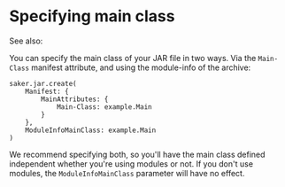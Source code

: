 # Specifying main class

See also: [](../jarcreation/manifest.md)

You can specify the main class of your JAR file in two ways. Via the `Main-Class` manifest attribute, and using the module-info of the archive:

```sakerscript
saker.jar.create(
	Manifest: {
		MainAttributes: {
			Main-Class: example.Main
		}
	},
	ModuleInfoMainClass: example.Main
)
```

We recommend specifying both, so you'll have the main class defined independent whether you're using modules or not. If you don't use modules, the `ModuleInfoMainClass` parameter will have no effect.
